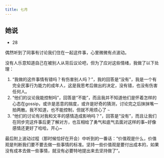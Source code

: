 ```yaml
---
title: 七月
---
```


## 她说

- 28

偶然听到了同事有讨论我们住在一起这件事，心里微微有点波动。

没有人乐意知道自己在被别人从背后议论吧，但为了应对这些情绪，我做了以下处理：

1. “我做的这件事情有错吗？有伤害别人吗？”，我的回答是“没有”，我是一个有完全民事行为能力的成年人，这是我思考后做出的决定，没有错，也没有伤害任何人。
2. “他们的议论我能控制吗”，回答是“不能”，而且我并不知道他们是怀着怎样的心态在gossip，或许是恶意的揣度，或许是好奇的猜测，讨论完之后抹抹嘴一拍两散。我不知道，也不能控制，但就不用烦心了 `~`
3. “他们的讨论有对我和文丰的感情造成影响吗？”，回答是“没有”，而且让我们在同步完这件事后更了解对方，也互相给了勇气和底气去面对这样的事~好像感情还更好了哈哈，开心~

最后附上波动过程（那时候恰好在开会）中听到的一番话：“价值观是什么，价值观是判断我们要不要去做一些事情的标准。坚持一些价值观是要付出成本的，如果没有成本去做一些事情，就没有必要特地提出来去坚持做了”。